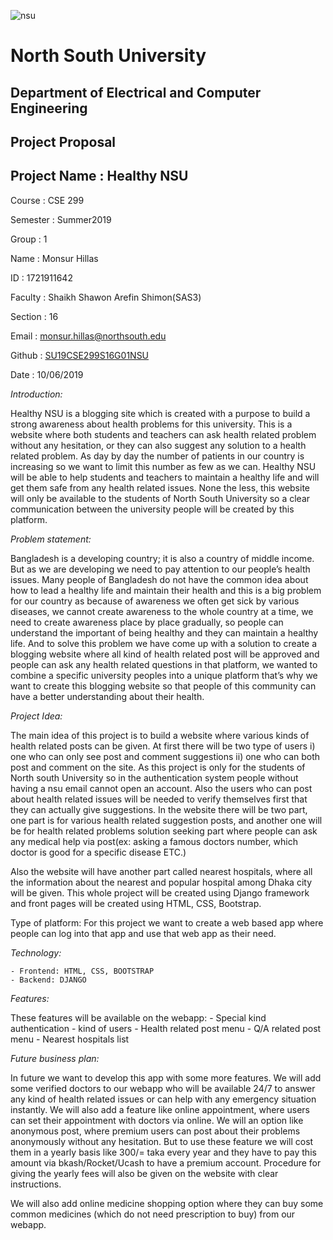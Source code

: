 ![nsu](https://github.com/monsurhillas007/SU19CSE299S16G01NSU/blob/master/MOCKUP/logo/nsulogo.jpeg)

# North South University
##  Department of Electrical and Computer Engineering

##  Project Proposal

## Project Name : Healthy NSU

Course : CSE 299

Semester : Summer2019

Group : 1

Name : Monsur Hillas

ID : 1721911642

Faculty : Shaikh Shawon Arefin Shimon(SAS3)

Section : 16

Email : monsur.hillas@northsouth.edu

Github : [SU19CSE299S16G01NSU](https://github.com/monsurhillas007/SU19CSE299S16G01NSU)

Date : 10/06/2019



*Introduction:*

Healthy NSU is a blogging site which is created with a purpose to build a strong awareness about health problems for this university. This is a website where both students and teachers can ask health related problem without any hesitation, or they can also suggest any solution to a health related problem. As day by day the number of patients in our country is increasing so we want to limit this number as few as we can.  Healthy NSU will be able to help students and teachers to maintain a healthy life and will get them safe from any health related issues.  None the less, this website will only be available to the students of North South University so a clear communication between the university people will be created by this platform.  


*Problem statement:*

Bangladesh is a developing country; it is also a country of middle income. But as we are developing we need to pay attention to our people’s health issues.  Many people of Bangladesh do not have the common idea about how to lead a healthy life and maintain their health and this is a big problem for our country as because of awareness we often get sick by various diseases, we cannot create awareness to the whole country at a time, we need to create awareness place by place gradually, so people can understand the important of being healthy and they can maintain a healthy life. And to solve this problem we have come up with a solution to create a blogging website where all kind of health related post will be approved and people can ask any health related questions in that platform, we wanted to combine a specific university peoples into a unique platform that’s why we want to create this blogging website so that people of this community can have a better understanding about their health.





*Project Idea:*

The main idea of this project is to build a website where various kinds of health related posts can be given. At first there will be two type of users i) one who can only see post and comment suggestions ii) one who can both  post and comment on the site. As this project is only for the students of North south University so in the authentication system people without having a nsu email cannot open an account. Also the users who can post about health related issues will be needed to verify themselves first that they can actually give suggestions. In the website there will be two part, one part is for various health related suggestion posts, and another one will be for health related problems solution seeking part where people can ask any medical help via post(ex: asking a famous doctors number, which doctor is good for a specific disease ETC.)

Also the website will have another part called nearest hospitals, where all the information about the nearest and popular hospital among Dhaka city will be given. This whole project will be created using Django framework and front pages will be created using HTML, CSS, Bootstrap.

Type of platform:
For this project we want to create a web based app where people can log into that app and use that web app as their need.

*Technology:*

    - Frontend: HTML, CSS, BOOTSTRAP
    - Backend: DJANGO

*Features:*

These features will be available on the webapp:
    - Special kind authentication
    - kind of users
    - Health related post menu
    - Q/A related post menu
    - Nearest hospitals list

*Future business plan:*

In future we want to develop this app with some more features. We will add some verified doctors to our webapp who will be available 24/7 to answer any kind of health related issues or can help with any emergency situation instantly. We will also add a feature like online appointment, where users can set their appointment with doctors via online. We will an option like anonymous post, where premium users can post about their problems anonymously without any hesitation. But to use these feature we will cost them in a yearly basis like 300/= taka every year and they have to pay this amount via bkash/Rocket/Ucash to have a premium account. Procedure for giving the yearly fees will also be given on the website with clear instructions.

We will also add online medicine shopping option where they can buy some common medicines (which do not need prescription to buy) from our webapp.
